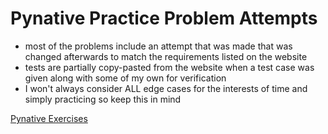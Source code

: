 # Pynative Practice Problem Attempts

- most of the problems include an attempt that was made that was changed afterwards to match the requirements listed on the website
- tests are partially copy-pasted from the website when a test case was given along with some of my own for verification
- I won't always consider ALL edge cases for the interests of time and simply practicing so keep this in mind

[Pynative Exercises](https://pynative.com/python-exercises-with-solutions/)
